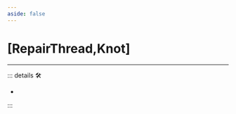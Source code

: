 ```yaml
---
aside: false
---
```

# <py>[RepairThread,Knot]</py>

---

<!-- =================================================== -->
<!-- =================================================== -->
<!-- =================================================== -->
<!-- =================================================== -->
<!-- =================================================== -->
::: details 🛠

-

:::
